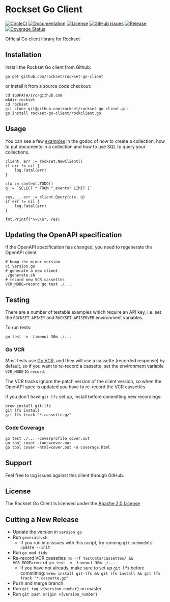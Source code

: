 # Rockset Go Client
[![CircleCI](https://circleci.com/gh/rockset/rockset-go-client/tree/master.svg?style=svg)](https://circleci.com/gh/rockset/rockset-go-client/tree/master)
[![Documentation](https://godoc.org/github.com/rockset/rockset-go-client?status.svg)](http://godoc.org/github.com/rockset/rockset-go-client)
[![License](https://img.shields.io/github/license/rockset/rockset-go-client.svg?maxAge=2592000)](https://github.com/rockset/rockset-go-client/LICENSE)
[![GitHub issues](https://img.shields.io/github/issues/rockset/rockset-go-client.svg)](https://github.com/rockset/rockset-go-client/issues)
[![Release](https://img.shields.io/github/release/rockset/rockset-go-client.svg?label=Release)](https://github.com/rockset/rockset-go-client/releases)
[![Coverage Status](https://coveralls.io/repos/github/rockset/rockset-go-client/badge.svg?branch=master)](https://coveralls.io/github/rockset/rockset-go-client?branch=master)

Official Go client library for Rockset

## Installation

Install the Rockset Go client from Github:

```
go get github.com/rockset/rockset-go-client
```

or install it from a source code checkout:

```
cd $GOPATH/src/github.com
mkdir rockset
cd rockset
git clone git@github.com:rockset/rockset-go-client.git
go install rockset-go-client/rockclient.go
```

## Usage

You can see a few [examples](https://godoc.org/github.com/rockset/rockset-go-client/#pkg-overview) in the godoc
of how to create a collection, how to put documents in a collection and how to use SQL to query your collections.

```
client, err := rockset.NewClient()
if err != nil {
    log.Fatal(err)
}

ctx := context.TODO()
q := `SELECT * FROM "_events" LIMIT 1`

res, _, err := client.Query(ctx, q)
if err != nil {
    log.Fatal(err)
}

fmt.Printf("%+v\n", res)
```

## Updating the OpenAPI specification

If the OpenAPI specification has changed, you need to regenerate the OpenAPI client

```
# bump the minor version
vi version.go 
# generate a new client
./generate.sh
# record new VCR cassettes
VCR_MODE=record go test ./...
```

## Testing

There are a number of testable examples which require an API key, i.e. set the `ROCKSET_APIKEY` and `ROCKSET_APISERVER`
environment variables. 

To run tests:
```
go test -v -timeout 30m ./...
```

### Go VCR

Most tests use [Go VCR](https://github.com/seborama/govcr), and they will use a cassette (recorded response) by default,
so if you want to re-record a cassette, set the environment variable `VCR_MODE` to `record`.

The VCR tracks ignore the patch version of the client version, so when the OpenAPI spec is updated you have to
re-record the VCR cassettes.

If you don't have `git lfs` set up, install before committing new recordings:
```
brew install git-lfs
git lfs install
git lfs track "*.cassette.gz"
```

### Code Coverage

```
go test ./... -coverprofile cover.out
go tool cover -func=cover.out
go tool cover -html=cover.out -o coverage.html
```

## Support

Feel free to log issues against this client through GitHub.

## License

The Rockset Go Client is licensed under the [Apache 2.0 License](https://github.com/rockset/rockset-go-client/blob/master/LICENSE)

## Cutting a New Release 

- Update the version in `version.go`
- Run `generate.sh`
  - If you run into issues with this script, try running `git submodule update --init`
- Run `go mod tidy`
- Re-record VCR cassettes `rm -rf testdata/cassettes/ && VCR_MODE=record go test -v -timeout 30m ./...`
  - If you have not already, make sure to set up `git lfs` before committing: `brew install git-lfs && git lfs install && git lfs track "*.cassette.gz"`
- Push and merge branch
- Run `git tag v{version_number}` on master
- Run `git push origin v{version_number}`
